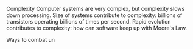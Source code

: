 Complexity
	Computer systems are very complex, but complexity slows down processing.
	Size of systems contribute to complexity: billions of transistors operating billions of times per second.
	Rapid evolution contributes to complexity: how can software keep up with Moore's Law.

Ways to combat un